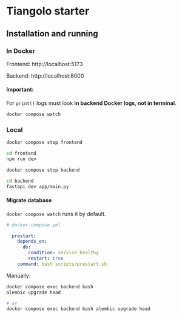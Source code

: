 # Tiangolo starter

## Installation and running

### In Docker

Frontend: http://localhost:5173

Backend: http://localhost:8000

#### Important: 

For `print()` logs must look **in backend Docker logs, not in terminal**.

```bash
docker compose watch
```

### Local

```bash
docker compose stop frontend

cd frontend
npm run dev

docker compose stop backend

cd backend
fastapi dev app/main.py
```

#### Migrate database

`docker compose watch` runs it by default.

```yaml
# docker-compose.yml

  prestart:
    depends_on:
      db:
        condition: service_healthy
        restart: true
    command: bash scripts/prestart.sh
```

Manually:

```bash
docker compose exec backend bash
alembic upgrade head

# or
docker compose exec backend bash alembic upgrade head
```
